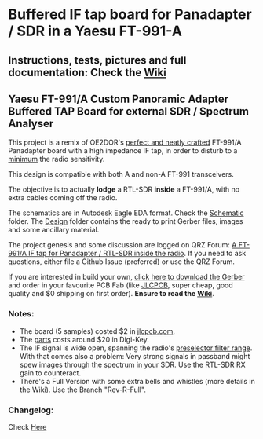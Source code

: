 # Buffered IF tap board for Panadapter / SDR in a Yaesu FT-991-A

## Instructions, tests, pictures and full documentation: Check the [Wiki](https://github.com/rfrht/FT991A-PAT/wiki)

## Yaesu FT-991/A Custom Panoramic Adapter Buffered TAP Board for external SDR / Spectrum Analyser

This project is a remix of OE2DOR's [perfect and neatly crafted](https://raw.githubusercontent.com/Lightning1984/FT991A-PAT/PAT-Light/Design/FT991-PAT_Installed.jpg) FT-991/A Panadapter board with a high impedance IF tap, in order to disturb to a [minimum](https://youtu.be/yeTeMTJRBIg) the radio sensitivity.

This design is compatible with both A and non-A FT-991 transceivers.

The objective is to actually **lodge** a RTL-SDR **inside** a FT-991/A, with no extra cables coming off the radio.

The schematics are in Autodesk Eagle EDA format. Check the [Schematic](Schematic) folder. The [Design](Design) folder contains the ready to print Gerber files, images and some ancillary material.

The project genesis and some discussion are logged on QRZ Forum: [A FT-991/A IF tap for Panadapter / RTL-SDR inside the radio](https://forums.qrz.com/index.php?threads/hard-hack-embedding-a-sdr-in-ft-991a-need-rf-designers-review.650840/). If you need to ask questions, either file a Github Issue (preferred) or use the QRZ Forum.

If you are interested in build your own, [click here to download the Gerber](Design/board-gerbers.zip) and order in your favourite PCB Fab (like [JLCPCB](https://jlcpcb.com/quote), super cheap, good quality and $0 shipping on first order). **Ensure to read the [Wiki](https://github.com/rfrht/FT991A-PAT/wiki)**.

### Notes:

* The board (5 samples) costed $2 in [jlcpcb.com](https://jlcpcb.com/quote).
* The [parts](Design/bom-ft991-panadapter.csv) costs around $20 in Digi-Key.
* The IF signal is wide open, spanning the radio's [preselector filter range](/rfrht/FT991A-PAT/wiki/appendix-preselector-rx-stage-characteristics). With that comes also a problem: Very strong signals in passband might spew images through the spectrum in your SDR. Use the RTL-SDR RX gain to counteract.
* There's a Full Version with some extra bells and whistles (more details in the Wiki). Use the Branch "Rev-R-Full".

### Changelog:
Check [Here](CHANGELOG.md)
